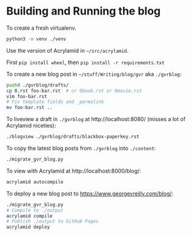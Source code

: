 # Building and Running the blog

To create a fresh virtualenv.

```bash
python3 -m venv ./venv
```

Use the version of Acrylamid in `~/src/acrylamid`.

First `pip install wheel`, then `pip install -r requirements.txt`

To create a new blog post in `~/stuff/Writing/blog/gvr` aka `./gvrblog`:

```bash
pushd ./gvrblog/drafts/
cp 0.rst foo-bar.rst  # or 0book.rst or 0movie.rst
vim foo-bar.rst
# Fix template fields and _permalink
mv foo-bar.rst ..
```

To liveview a draft in `./gvrblog` at http://localhost:8080/
(misses a lot of Acrylamid niceties):

```bash
./blogview ./gvrblog/drafts/blackbox-paperkey.rst
```

To copy the latest blog posts from `./gvrblog` into `./content`:

```bash
./migrate_gvr_blog.py
```

To view with Acrylamid at http://localhost:8000/blog/:

```bash
acrylamid autocompile
```

To deploy a new blog post to https://www.georgevreilly.com/blog/:

```bash
./migrate_gvr_blog.py
# Compile to ./output
acrylamid compile
# Publish ./output to GitHub Pages
acrylamid deploy
```
